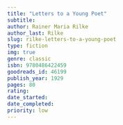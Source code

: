```yaml
---
title: "Letters to a Young Poet" 
subtitle: 
author: Rainer Maria Rilke
author_last: Rilke
slug: rilke-letters-to-a-young-poet
type: fiction
img: true
genre: classic
isbn: 9780486422459
goodreads_id: 46199
publish_year: 1929
pages: 80
rating: 
date_started:
date_completed:
priority: low
---
```

